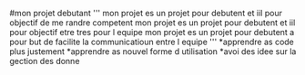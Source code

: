  #mon projet debutant
'''  mon projet es un projet pour debutent et iil pour objectif de me randre competent 
  mon projet es un projet pour debutent et iil pour objectif etre tres pour l equipe 
  mon projet es un projet pour debutent a pour but de facilite la communicatioun entre l equipe  '''
  *apprendre as code plus justement
  *apprendre as nouvel forme d utilisation 
  *avoi  des idee sur la gection des donne 